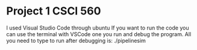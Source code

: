 # Project 1 CSCI 560

I used Visual Studio Code through ubuntu 
If you want to run the code you can use the terminal with VSCode one you run and debug the program. 
All you need to type to run after debugging is: ./pipelinesim <enter machine code file>
